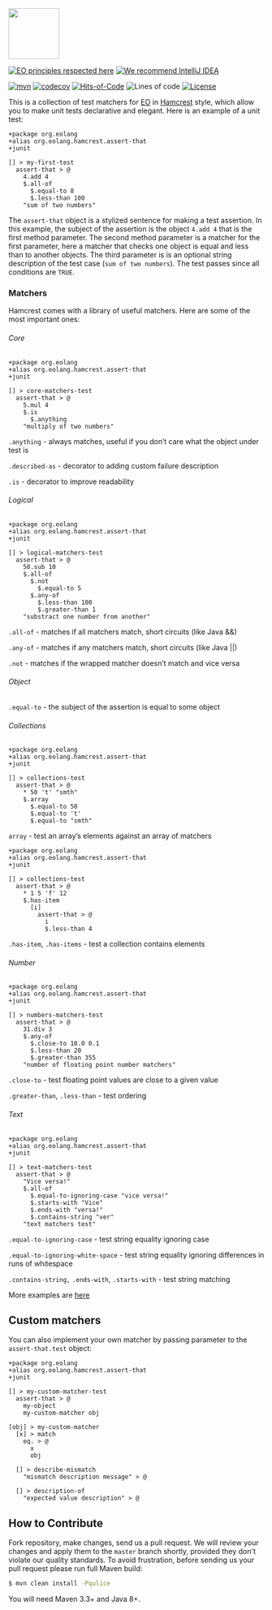 <img src="https://www.yegor256.com/images/books/elegant-objects/cactus.svg" height="100px" />

[![EO principles respected here](https://www.elegantobjects.org/badge.svg)](https://www.elegantobjects.org)
[![We recommend IntelliJ IDEA](https://www.elegantobjects.org/intellij-idea.svg)](https://www.jetbrains.com/idea/)

[![mvn](https://github.com/objectionary/eo-hamcrest/actions/workflows/mvn.yml/badge.svg)](https://github.com/objectionary/eo-hamcrest/actions/workflows/mvn.yml)
[![codecov](https://codecov.io/gh/cqfn/eo/branch/master/graph/badge.svg)](https://codecov.io/gh/cqfn/eo)
[![Hits-of-Code](https://hitsofcode.com/github/graur/eo-hamcrest?branch=main)](https://hitsofcode.com/github/graur/eo-hamcrest/view?branch=main)
![Lines of code](https://img.shields.io/tokei/lines/github/Graur/eo-hamcrest)
[![License](https://img.shields.io/badge/license-MIT-green.svg)](https://github.com/Graur/eo-tests/blob/main/LICENSE.txt)

This is a collection of test matchers for [EO](https://www.eolang.org) in [Hamcrest](http://hamcrest.org) style, which allow you to make unit tests declarative and elegant. Here is an example of a unit test:

```
+package org.eolang
+alias org.eolang.hamcrest.assert-that
+junit

[] > my-first-test
  assert-that > @
    4.add 4
    $.all-of
      $.equal-to 8
      $.less-than 100
    "sum of two numbers"
```

The ```assert-that``` object is a stylized sentence for making a test assertion.
In this example, the subject of the assertion is the object ```4.add 4``` that is the first method parameter. The second method parameter is a matcher for the first parameter, here a matcher that checks one object is equal and less than to another objects. The third parameter is is an optional string description of the test case (```sum of two numbers```). The test passes since all conditions are ```TRUE```.

### Matchers

Hamcrest comes with a library of useful matchers. Here are some of the most important ones:

###### Core

```
+package org.eolang
+alias org.eolang.hamcrest.assert-that
+junit

[] > core-matchers-test
  assert-that > @
    5.mul 4
    $.is
      $.anything
    "multiply of two numbers"
```

```.anything``` - always matches, useful if you don’t care what the object under test is

```.described-as``` - decorator to adding custom failure description

```.is``` - decorator to improve readability

###### Logical
```
+package org.eolang
+alias org.eolang.hamcrest.assert-that
+junit

[] > logical-matchers-test
  assert-that > @
    50.sub 10
    $.all-of
      $.not 
        $.equal-to 5
      $.any-of
        $.less-than 100
        $.greater-than 1
    "substract one number from another"
```

```.all-of``` - matches if all matchers match, short circuits (like Java &&)

```.any-of``` - matches if any matchers match, short circuits (like Java ||)

```.not``` - matches if the wrapped matcher doesn’t match and vice versa

###### Object
```.equal-to``` - the subject of the assertion is equal to some object

###### Collections
```
+package org.eolang
+alias org.eolang.hamcrest.assert-that
+junit

[] > collections-test
  assert-that > @
    * 50 't' "smth"
    $.array
      $.equal-to 50
      $.equal-to 't'
      $.equal-to "smth"
```
```array``` - test an array’s elements against an array of matchers

```
+package org.eolang
+alias org.eolang.hamcrest.assert-that
+junit

[] > collections-test
  assert-that > @
    * 1 5 'f' 12
    $.has-item
      [i]
        assert-that > @
          i
          $.less-than 4
```

```.has-item```, ```.has-items``` - test a collection contains elements

###### Number

```
+package org.eolang
+alias org.eolang.hamcrest.assert-that
+junit

[] > numbers-matchers-test
  assert-that > @
    31.div 3
    $.any-of
      $.close-to 10.0 0.1
      $.less-than 20
      $.greater-than 355
    "number of floating point number matchers"
```

```.close-to``` - test floating point values are close to a given value

```.greater-than```, ```.less-than``` - test ordering

###### Text

```
+package org.eolang
+alias org.eolang.hamcrest.assert-that
+junit

[] > text-matchers-test
  assert-that > @
    "Vice versa!"
    $.all-of
      $.equal-to-ignoring-case "vice versa!"
      $.starts-with "Vice"
      $.ends-with "versa!"
      $.contains-string "ver"
    "text matchers test"
```

```.equal-to-ignoring-case``` - test string equality ignoring case

```.equal-to-ignoring-white-space``` - test string equality ignoring differences in runs of whitespace

```.contains-string,``` ```.ends-with```, ```.starts-with``` - test string matching


More examples are [here](https://github.com/Graur/eo-hamcrest/tree/main/examples)

## Custom matchers

You can also implement your own matcher by passing parameter to the ```assert-that.test``` object:

```
+package org.eolang
+alias org.eolang.hamcrest.assert-that
+junit

[] > my-custom-matcher-test
  assert-that > @
    my-object
    my-custom-matcher obj

[obj] > my-custom-matcher
  [x] > match
    eq. > @
      x
      obj    
      
  [] > describe-mismatch
    "mismatch description message" > @

  [] > description-of
    "expected value description" > @
```

## How to Contribute

Fork repository, make changes, send us a pull request.
We will review your changes and apply them to the `master` branch shortly,
provided they don't violate our quality standards. To avoid frustration,
before sending us your pull request please run full Maven build:

```bash
$ mvn clean install -Pqulice
```

You will need Maven 3.3+ and Java 8+.
